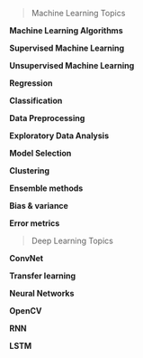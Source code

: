 > Machine Learning Topics

**Machine Learning Algorithms**

**Supervised Machine Learning**

**Unsupervised Machine Learning**

**Regression**

**Classification**

**Data Preprocessing**

**Exploratory Data Analysis**

**Model Selection**

**Clustering**

**Ensemble methods**

**Bias & variance**

**Error metrics**

> Deep Learning Topics

**ConvNet**

**Transfer learning**

**Neural Networks**

**OpenCV**

**RNN**

**LSTM**
